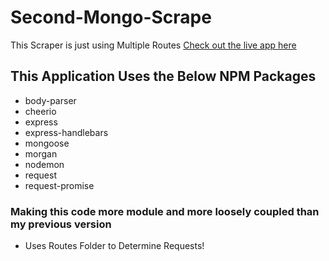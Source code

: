 # Second-Mongo-Scrape

This Scraper is just using Multiple Routes
[Check out the live app here](https://dry-gorge-53825.herokuapp.com/)

## This Application Uses the Below NPM Packages
* body-parser
* cheerio
* express
* express-handlebars
* mongoose
* morgan
* nodemon
* request
* request-promise

### Making this code more module and more loosely coupled than my previous version
* Uses Routes Folder to Determine Requests!